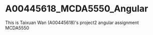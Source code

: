 # A00445618_MCDA5550_Angular
This is Taixuan Wan (A00445618)'s project2 angular assignment MCDA5550
